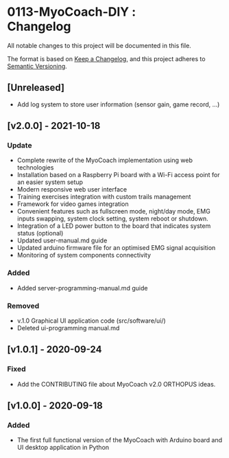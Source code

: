 # 0113-MyoCoach-DIY :<br>Changelog
All notable changes to this project will be documented in this file.

The format is based on [Keep a Changelog](https://keepachangelog.com/en/1.0.0/), and this project adheres to [Semantic Versioning](https://semver.org/spec/v2.0.0.html).

## [Unreleased]
* Add log system to store user information (sensor gain, game record, ...)

## [v2.0.0] - 2021-10-18
### Update
* Complete rewrite of the MyoCoach implementation using web technologies
* Installation based on a Raspberry Pi board with a Wi-Fi access point for an easier system setup
* Modern responsive web user interface
* Training exercises integration with custom trails management
* Framework for video games integration
* Convenient features such as fullscreen mode, night/day mode, EMG inputs swapping, system clock setting, system reboot or shutdown.
* Integration of a LED power button to the board that indicates system status (optional)
* Updated user-manual.md guide
* Updated arduino firmware file for an optimised EMG signal acquisition
* Monitoring of system components connectivity
### Added
* Added server-programming-manual.md guide

### Removed
* v.1.0 Graphical UI application code (src/software/ui/)
* Deleted ui-programming manual.md

## [v1.0.1] - 2020-09-24
### Fixed
* Add the CONTRIBUTING file about MyoCoach v2.0 ORTHOPUS ideas.

## [v1.0.0] - 2020-09-18
### Added
* The first full functional version of the MyoCoach with Arduino board and UI desktop application in Python